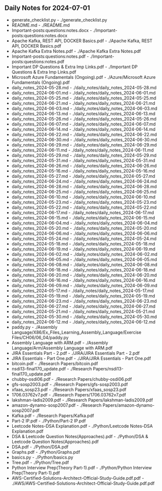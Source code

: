 ## Daily Notes for 2024-07-01

- generate_checklist.py - ./generate_checklist.py
- README.md - ./README.md
- Important-posts:questions:notes.docx - ./Important-posts:questions:notes.docx
- Apache Kafka, REST API, DOCKER Basics.pdf - ./Apache Kafka, REST API, DOCKER Basics.pdf
- Apache Kafka Extra Notes.pdf - ./Apache Kafka Extra Notes.pdf
- Important-posts:questions:notes.pdf - ./Important-posts:questions:notes.pdf
- Important DP Questions & Extra Imp Links.pdf - ./Important DP Questions & Extra Imp Links.pdf
- Microsoft Azure Fundamentals (Ongoing).pdf - ./Azure/Microsoft Azure Fundamentals (Ongoing).pdf
- daily_notes_2024-05-28.md - ./daily_notes/daily_notes_2024-05-28.md
- daily_notes_2024-06-01.md - ./daily_notes/daily_notes_2024-06-01.md
- daily_notes_2024-05-25.md - ./daily_notes/daily_notes_2024-05-25.md
- daily_notes_2024-06-21.md - ./daily_notes/daily_notes_2024-06-21.md
- daily_notes_2024-06-03.md - ./daily_notes/daily_notes_2024-06-03.md
- daily_notes_2024-06-13.md - ./daily_notes/daily_notes_2024-06-13.md
- daily_notes_2024-05-26.md - ./daily_notes/daily_notes_2024-05-26.md
- daily_notes_2024-06-07.md - ./daily_notes/daily_notes_2024-06-07.md
- daily_notes_2024-06-14.md - ./daily_notes/daily_notes_2024-06-14.md
- daily_notes_2024-06-22.md - ./daily_notes/daily_notes_2024-06-22.md
- daily_notes_2024-06-30.md - ./daily_notes/daily_notes_2024-06-30.md
- daily_notes_2024-06-29.md - ./daily_notes/daily_notes_2024-06-29.md
- daily_notes_2024-06-11.md - ./daily_notes/daily_notes_2024-06-11.md
- daily_notes_2024-05-29.md - ./daily_notes/daily_notes_2024-05-29.md
- daily_notes_2024-05-31.md - ./daily_notes/daily_notes_2024-05-31.md
- daily_notes_2024-06-26.md - ./daily_notes/daily_notes_2024-06-26.md
- daily_notes_2024-05-16.md - ./daily_notes/daily_notes_2024-05-16.md
- daily_notes_2024-05-27.md - ./daily_notes/daily_notes_2024-05-27.md
- daily_notes_2024-06-24.md - ./daily_notes/daily_notes_2024-06-24.md
- daily_notes_2024-06-28.md - ./daily_notes/daily_notes_2024-06-28.md
- daily_notes_2024-06-25.md - ./daily_notes/daily_notes_2024-06-25.md
- daily_notes_2024-06-10.md - ./daily_notes/daily_notes_2024-06-10.md
- daily_notes_2024-05-23.md - ./daily_notes/daily_notes_2024-05-23.md
- daily_notes_2024-05-22.md - ./daily_notes/daily_notes_2024-05-22.md
- daily_notes_2024-06-17.md - ./daily_notes/daily_notes_2024-06-17.md
- daily_notes_2024-06-15.md - ./daily_notes/daily_notes_2024-06-15.md
- daily_notes_2024-06-04.md - ./daily_notes/daily_notes_2024-06-04.md
- daily_notes_2024-05-20.md - ./daily_notes/daily_notes_2024-05-20.md
- daily_notes_2024-06-06.md - ./daily_notes/daily_notes_2024-06-06.md
- daily_notes_2024-05-24.md - ./daily_notes/daily_notes_2024-05-24.md
- daily_notes_2024-05-18.md - ./daily_notes/daily_notes_2024-05-18.md
- daily_notes_2024-06-19.md - ./daily_notes/daily_notes_2024-06-19.md
- daily_notes_2024-06-02.md - ./daily_notes/daily_notes_2024-06-02.md
- daily_notes_2024-06-05.md - ./daily_notes/daily_notes_2024-06-05.md
- daily_notes_2024-06-08.md - ./daily_notes/daily_notes_2024-06-08.md
- daily_notes_2024-06-18.md - ./daily_notes/daily_notes_2024-06-18.md
- daily_notes_2024-06-20.md - ./daily_notes/daily_notes_2024-06-20.md
- daily_notes_2024-06-16.md - ./daily_notes/daily_notes_2024-06-16.md
- daily_notes_2024-06-09.md - ./daily_notes/daily_notes_2024-06-09.md
- daily_notes_2024-05-17.md - ./daily_notes/daily_notes_2024-05-17.md
- daily_notes_2024-05-19.md - ./daily_notes/daily_notes_2024-05-19.md
- daily_notes_2024-06-23.md - ./daily_notes/daily_notes_2024-06-23.md
- daily_notes_2024-06-27.md - ./daily_notes/daily_notes_2024-06-27.md
- daily_notes_2024-05-21.md - ./daily_notes/daily_notes_2024-05-21.md
- daily_notes_2024-05-30.md - ./daily_notes/daily_notes_2024-05-30.md
- daily_notes_2024-06-12.md - ./daily_notes/daily_notes_2024-06-12.md
- paddy.py - ./Assembly Language/X86/Ex_Files_Learning_Assembly_Language/Exercise Files/CH06/06_04/paddy.py
- Assembly Language with ARM.pdf - ./Assembly Language/Arm/Assembly Language with ARM.pdf
- JIRA Essentials Part - 2.pdf - ./JIRA/JIRA Essentials Part - 2.pdf
- JIRA Essentials - Part One.pdf - ./JIRA/JIRA Essentials - Part One.pdf
- bitcoin.pdf - ./Research Papers/bitcoin.pdf
- nsdi13-final170_update.pdf - ./Research Papers/nsdi13-final170_update.pdf
- chubby-osdi06.pdf - ./Research Papers/chubby-osdi06.pdf
- gfs-sosp2003.pdf - ./Research Papers/gfs-sosp2003.pdf
- xfaas_sosp23.pdf - ./Research Papers/xfaas_sosp23.pdf
- 1706.03762v7.pdf - ./Research Papers/1706.03762v7.pdf
- lakshman-ladis2009.pdf - ./Research Papers/lakshman-ladis2009.pdf
- amazon-dynamo-sosp2007.pdf - ./Research Papers/amazon-dynamo-sosp2007.pdf
- Kafka.pdf - ./Research Papers/Kafka.pdf
- Part-2 IP.pdf - ./Python/Part-2 IP.pdf
- Leetcode Notes-DSA Explanation.pdf - ./Python/Leetcode Notes-DSA Explanation.pdf
- DSA & Leetcode Question Notes(Approaches).pdf - ./Python/DSA & Leetcode Question Notes(Approaches).pdf
- DSA.pdf - ./Python/DSA.pdf
- Graphs.pdf - ./Python/Graphs.pdf
- basics.py - ./Python/basics.py
- Tree.pdf - ./Python/Tree.pdf
- Python Interview Prep(Theory Part-1).pdf - ./Python/Python Interview Prep(Theory Part-1).pdf
- AWS-Certified-Solutions-Architect-Official-Study-Guide.pdf.pdf - ./AWS/AWS-Certified-Solutions-Architect-Official-Study-Guide.pdf.pdf
